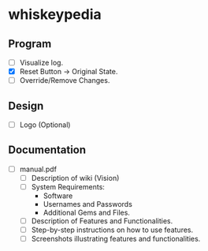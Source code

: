 # whiskeypedia


## Program

- [ ] Visualize log.
- [x] Reset Button -> Original State.
- [ ] Override/Remove Changes.

## Design
- [ ] Logo (Optional)


## Documentation

- [ ] manual.pdf
	- [ ] Description of wiki (Vision)
	- [ ] System Requirements:
		- Software
		- Usernames and Passwords
		- Additional Gems and Files.
	- [ ] Description of Features and Functionalities.
	- [ ] Step-by-step instructions on how to use features.
	- [ ] Screenshots illustrating features and functionalities.
